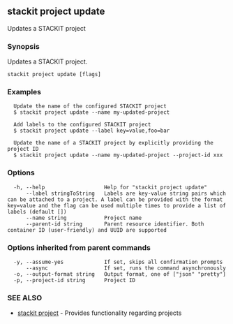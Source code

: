 ## stackit project update

Updates a STACKIT project

### Synopsis

Updates a STACKIT project.

```
stackit project update [flags]
```

### Examples

```
  Update the name of the configured STACKIT project
  $ stackit project update --name my-updated-project

  Add labels to the configured STACKIT project
  $ stackit project update --label key=value,foo=bar

  Update the name of a STACKIT project by explicitly providing the project ID
  $ stackit project update --name my-updated-project --project-id xxx
```

### Options

```
  -h, --help                   Help for "stackit project update"
      --label stringToString   Labels are key-value string pairs which can be attached to a project. A label can be provided with the format key=value and the flag can be used multiple times to provide a list of labels (default [])
      --name string            Project name
      --parent-id string       Parent resource identifier. Both container ID (user-friendly) and UUID are supported
```

### Options inherited from parent commands

```
  -y, --assume-yes             If set, skips all confirmation prompts
      --async                  If set, runs the command asynchronously
  -o, --output-format string   Output format, one of ["json" "pretty"]
  -p, --project-id string      Project ID
```

### SEE ALSO

* [stackit project](./stackit_project.md)	 - Provides functionality regarding projects

